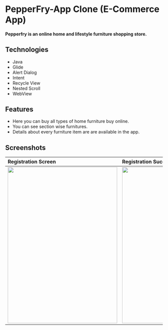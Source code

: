# PepperFry-App Clone    (E-Commerce App)

#### Pepperfry is an online home and lifestyle furniture shopping store.

## Technologies
* Java
* Glide 
* Alert Dialog
* Intent
* Recycle View
* Nested Scroll
* WebView


## Features
* Here you can buy all types of home furniture buy online.
* You can see section wise furnitures.
* Details about every furniture item are are available in the app.

## Screenshots

|**Registration Screen**|**Registration Success Screen**|**Home Screen**|**Sofas Section Screen**|
|:---|:--|:--|:--|
|<img src=https://miro.medium.com/max/418/1*EEMNorsZMNg8CX04Twxfug.jpeg height="500px" width="350px"/>|<img src=https://miro.medium.com/max/418/1*FB-u1A79smTlReyEobUMHQ.jpeg height="500px" width="350px"/>|<img src=https://miro.medium.com/max/418/1*SPmvr7NmA__BB2YdLOJgzg.jpeg height="500px" width="350px"/>|<img src=https://miro.medium.com/max/418/1*rJT7_0K5eGB_t0AewZJA2g.jpeg height="500px" width="350px"/>|

<br/><br/>

<!--# PepperFry-App

#Dependency 

dependencies {

    androidTestImplementation 'androidx.test.espresso:espresso-core:3.3.0'
    implementation 'com.github.bumptech.glide:glide:4.11.0'
    annotationProcessor 'com.github.bumptech.glide:compiler:4.11.0'
    implementation 'com.github.swapnil1104:OtpEditText:1.0.2-rc'
    implementation 'com.github.aabhasr1:OtpView:v1.1.2'
    implementation 'com.google.android.material:material:1.0.0'
    implementation 'com.github.ybq:Android-SpinKit:1.4.0'

}

#Screenshots

![mydigital(2)](https://miro.medium.com/max/418/1*FB-u1A79smTlReyEobUMHQ.jpeg);
![test1](https://miro.medium.com/max/418/1*SPmvr7NmA__BB2YdLOJgzg.jpeg);
![test1](https://miro.medium.com/max/418/1*rJT7_0K5eGB_t0AewZJA2g.jpeg)
![test1](https://miro.medium.com/max/418/1*EEMNorsZMNg8CX04Twxfug.jpeg);


#Uses To Build Project

Animation in Splash Screen.

Password Toggle.

WebView to Login With Facebook or Google.

Glide.

SavedInstance.

Alert Dialog.

Recycle View.

Fragments.
